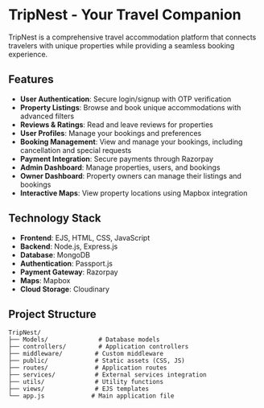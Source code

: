 # TripNest - Your Travel Companion

TripNest is a comprehensive travel accommodation platform that connects travelers with unique properties while providing a seamless booking experience.

## Features

- **User Authentication**: Secure login/signup with OTP verification
- **Property Listings**: Browse and book unique accommodations with advanced filters
- **Reviews & Ratings**: Read and leave reviews for properties
- **User Profiles**: Manage your bookings and preferences
- **Booking Management**: View and manage your bookings, including cancellation and special requests
- **Payment Integration**: Secure payments through Razorpay
- **Admin Dashboard**: Manage properties, users, and bookings
- **Owner Dashboard**: Property owners can manage their listings and bookings
- **Interactive Maps**: View property locations using Mapbox integration

## Technology Stack

- **Frontend**: EJS, HTML, CSS, JavaScript
- **Backend**: Node.js, Express.js
- **Database**: MongoDB
- **Authentication**: Passport.js
- **Payment Gateway**: Razorpay
- **Maps**: Mapbox
- **Cloud Storage**: Cloudinary

## Project Structure

```
TripNest/
├── Models/              # Database models
├── controllers/         # Application controllers
├── middleware/         # Custom middleware
├── public/             # Static assets (CSS, JS)
├── routes/             # Application routes
├── services/           # External services integration
├── utils/              # Utility functions
├── views/              # EJS templates
└── app.js             # Main application file
```

